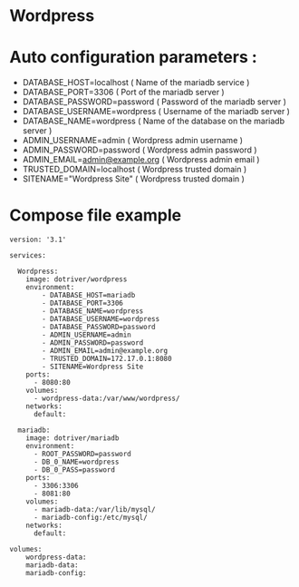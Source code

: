 # Wordpress

# Auto configuration parameters :

- DATABASE_HOST=localhost         ( Name of the mariadb service  )
- DATABASE_PORT=3306              ( Port of the mariadb server )
- DATABASE_PASSWORD=password      ( Password of the mariadb server )
- DATABASE_USERNAME=wordpress     ( Username of the mariadb server )
- DATABASE_NAME=wordpress         ( Name of the database on the mariadb server )
- ADMIN_USERNAME=admin            ( Wordpress admin username )
- ADMIN_PASSWORD=password         ( Wordpress admin password  )
- ADMIN_EMAIL=admin@example.org   ( Wordpress admin email )
- TRUSTED_DOMAIN=localhost        ( Wordpress trusted domain )
- SITENAME="Wordpress Site"       ( Wordpress trusted domain )

# Compose file example

```
version: '3.1'

services:

  Wordpress:
    image: dotriver/wordpress
    environment:
        - DATABASE_HOST=mariadb
        - DATABASE_PORT=3306
        - DATABASE_NAME=wordpress
        - DATABASE_USERNAME=wordpress
        - DATABASE_PASSWORD=password
        - ADMIN_USERNAME=admin
        - ADMIN_PASSWORD=password
        - ADMIN_EMAIL=admin@example.org
        - TRUSTED_DOMAIN=172.17.0.1:8080
        - SITENAME=Wordpress Site
    ports:
      - 8080:80
    volumes:
      - wordpress-data:/var/www/wordpress/
    networks:
      default:
    
  mariadb:
    image: dotriver/mariadb
    environment:
      - ROOT_PASSWORD=password
      - DB_0_NAME=wordpress
      - DB_0_PASS=password
    ports:
      - 3306:3306
      - 8081:80
    volumes:
      - mariadb-data:/var/lib/mysql/
      - mariadb-config:/etc/mysql/
    networks:
      default:
    
volumes:
    wordpress-data:
    mariadb-data:
    mariadb-config:
```
